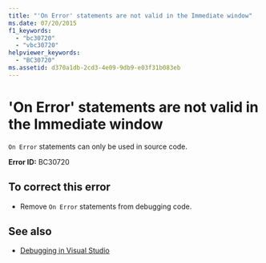 ```yaml
---
title: "'On Error' statements are not valid in the Immediate window"
ms.date: 07/20/2015
f1_keywords: 
  - "bc30720"
  - "vbc30720"
helpviewer_keywords: 
  - "BC30720"
ms.assetid: d370a1db-2cd3-4e09-9db9-e03f31b083eb
---
```

# 'On Error' statements are not valid in the Immediate window
`On Error` statements can only be used in source code.  
  
 **Error ID:** BC30720  
  
## To correct this error  
  
-   Remove `On Error` statements from debugging code.  
  
## See also
- [Debugging in Visual Studio](/visualstudio/debugger/debugging-in-visual-studio)
